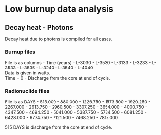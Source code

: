 # Low burnup data analysis
## Decay heat - Photons
Decay heat due to photons is compiled for all cases.

### Burnup files
File is as columns - Time (years) - L-3030 - L-3530 - L-3133 - L-3233 - L-3533 - L-3535 - L-3240 - L-3540 - L-4040  
Data is given in watts.  
Time = 0 - Discharge from the core at end of cycle.

### Radionuclide files
File is as DAYS - 515.000 - 880.000 - 1226.750 - 1573.500 - 1920.250 - 2267.000 - 2613.750 - 2960.500 - 3307.250 - 3654.000 - 4000.750 - 4347.500 - 4694.250 - 5041.000 - 5387.750 - 5734.500 - 6081.250 - 6428.000 - 6774.750 - 7121.500 - 7468.250 - 7815.000

515 DAYS is discharge from the core at end of cycle. 

